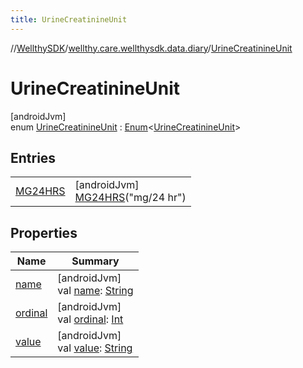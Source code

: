 ```yaml
---
title: UrineCreatinineUnit
---
```

//[WellthySDK](../../../index.html)/[wellthy.care.wellthysdk.data.diary](../index.html)/[UrineCreatinineUnit](index.html)



# UrineCreatinineUnit



[androidJvm]\
enum [UrineCreatinineUnit](index.html) : [Enum](https://kotlinlang.org/api/latest/jvm/stdlib/kotlin/-enum/index.html)&lt;[UrineCreatinineUnit](index.html)&gt;



## Entries


| | |
|---|---|
| [MG24HRS](-m-g24-h-r-s/index.html) | [androidJvm]<br>[MG24HRS](-m-g24-h-r-s/index.html)("mg/24 hr") |


## Properties


| Name | Summary |
|---|---|
| [name](../../wellthy.care.wellthysdk.utils/-google-fit-syncing-manager/-syncing-data-type/-s-t-e-p-s/index.html#-372974862%2FProperties%2F-1123460525) | [androidJvm]<br>val [name](../../wellthy.care.wellthysdk.utils/-google-fit-syncing-manager/-syncing-data-type/-s-t-e-p-s/index.html#-372974862%2FProperties%2F-1123460525): [String](https://kotlinlang.org/api/latest/jvm/stdlib/kotlin/-string/index.html) |
| [ordinal](../../wellthy.care.wellthysdk.utils/-google-fit-syncing-manager/-syncing-data-type/-s-t-e-p-s/index.html#-739389684%2FProperties%2F-1123460525) | [androidJvm]<br>val [ordinal](../../wellthy.care.wellthysdk.utils/-google-fit-syncing-manager/-syncing-data-type/-s-t-e-p-s/index.html#-739389684%2FProperties%2F-1123460525): [Int](https://kotlinlang.org/api/latest/jvm/stdlib/kotlin/-int/index.html) |
| [value](value.html) | [androidJvm]<br>val [value](value.html): [String](https://kotlinlang.org/api/latest/jvm/stdlib/kotlin/-string/index.html) |


